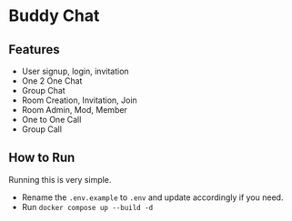# Buddy Chat

## Features

* User signup, login, invitation
* One 2 One Chat
* Group Chat
* Room Creation, Invitation, Join
* Room Admin, Mod, Member
* One to One Call
* Group Call

## How to Run

Running this is very simple.

* Rename the `.env.example` to `.env` and update accordingly if you need.
* Run `docker compose up --build -d`
